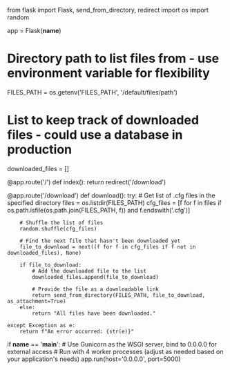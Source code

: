 from flask import Flask, send_from_directory, redirect
import os
import random

app = Flask(__name__)

# Directory path to list files from - use environment variable for flexibility
FILES_PATH = os.getenv('FILES_PATH', '/default/files/path')

# List to keep track of downloaded files - could use a database in production
downloaded_files = []

@app.route('/')
def index():
    return redirect('/download')

@app.route('/download')
def download():
    try:
        # Get list of .cfg files in the specified directory
        files = os.listdir(FILES_PATH)
        cfg_files = [f for f in files if os.path.isfile(os.path.join(FILES_PATH, f)) and f.endswith('.cfg')]

        # Shuffle the list of files
        random.shuffle(cfg_files)

        # Find the next file that hasn't been downloaded yet
        file_to_download = next((f for f in cfg_files if f not in downloaded_files), None)

        if file_to_download:
            # Add the downloaded file to the list
            downloaded_files.append(file_to_download)

            # Provide the file as a downloadable link
            return send_from_directory(FILES_PATH, file_to_download, as_attachment=True)
        else:
            return "All files have been downloaded."

    except Exception as e:
        return f"An error occurred: {str(e)}"

if __name__ == '__main__':
    # Use Gunicorn as the WSGI server, bind to 0.0.0.0 for external access
    # Run with 4 worker processes (adjust as needed based on your application's needs)
    app.run(host='0.0.0.0', port=5000)
